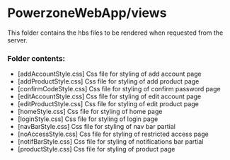 # PowerzoneWebApp/views

This folder contains the hbs files to be rendered when requested from the server.

### Folder contents:
- [addAccountStyle.css] Css file for styling of add account page
- [addProductStyle.css] Css file for styling of add product page
- [confirmCodeStyle.css] Css file for styling of confirm password page
- [editAccountStyle.css] Css file for styling of edit account page
- [editProductStyle.css] Css file for styling of edit product page
- [homeStyle.css] Css file for styling of home page
- [loginStyle.css] Css file for styling of login page
- [navBarStyle.css] Css file for styling of nav bar partial
- [noAccessStyle.css] Css file for styling of restricted access page
- [notifBarStyle.css] Css file for styling of notifications bar partial
- [productStyle.css] Css file for styling of product page



